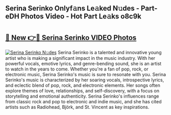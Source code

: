 ## Serina Serinko Onlyf𝚊ns Le𝚊ked N𝚞des - Part-eDH Photos Video - Hot Part Le𝚊ks o8c9k

# <h2><a href="http://ab55457.deff.icu/?id=Serina+Serinko">🔗 New 👉🔴 Serina Serinko VIDEO Photos</a></h2>

[![Serina Serinko N𝚞des](https://i.imgur.com/rIISA9y.gif)](http://ab55457.deff.icu/?id=Serina+Serinko)
Serina Serinko is a talented and innovative young artist who is making a significant impact in the music industry. With her powerful vocals, emotive lyrics, and genre-bending sound, she is an artist to watch in the years to come. Whether you're a fan of pop, rock, or electronic music, Serina Serinko's music is sure to resonate with you. Serina Serinko's music is characterized by her soaring vocals, introspective lyrics, and eclectic blend of pop, rock, and electronic elements. Her songs often explore themes of love, relationships, and self-discovery, with a focus on storytelling and emotional authenticity. Serina Serinko's influences range from classic rock and pop to electronic and indie music, and she has cited artists such as Radiohead, Björk, and St. Vincent as key inspirations.
